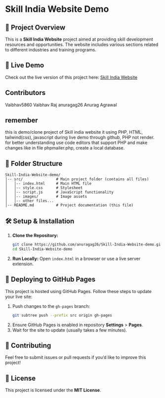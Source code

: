 # Skill India Website Demo

## 📌 Project Overview
This is a **Skill India Website** project aimed at providing skill development resources and opportunities. The website includes various sections related to different industries and training programs.

## 🚀 Live Demo
Check out the live version of this project here:
[Skill India Website](https://anuragag26.github.io/Skill-India-Website-demo/)

## Contributors
Vaibhav5860 Vaibhav Raj
anuragag26 Anurag Agrawal

## remember
this is demo/clone project of Skill india website
it using PHP, HTML, tailwind(css), javascript
during live demo through github, PHP not render.
for better understanding use code editors that support PHP and make changes like in file phpmailer.php, create a local database.

## 📂 Folder Structure
```
Skill-India-Website-demo/
│-- src/               # Main project folder (contains all files)
│   │-- index.html     # Main HTML file
│   │-- style.css      # Stylesheet
│   │-- script.js      # JavaScript functionality
│   │-- images/        # Image assets
│   │-- other files...
│-- README.md          # Project documentation (this file)
```

## 🛠️ Setup & Installation
1. **Clone the Repository:**
   ```bash
   git clone https://github.com/anuragag26/Skill-India-Website-demo.git
   cd Skill-India-Website-demo
   ```

2. **Run Locally:**
   Open `index.html` in a browser or use a live server extension.

## 🚀 Deploying to GitHub Pages
This project is hosted using GitHub Pages. Follow these steps to update your live site:

1. Push changes to the `gh-pages` branch:
   ```bash
   git subtree push --prefix src origin gh-pages
   ```
2. Ensure GitHub Pages is enabled in repository **Settings** > **Pages**.
3. Wait for the site to update (usually takes a few minutes).

## 📝 Contributing
Feel free to submit issues or pull requests if you’d like to improve this project!

## 📜 License
This project is licensed under the **MIT License**.


